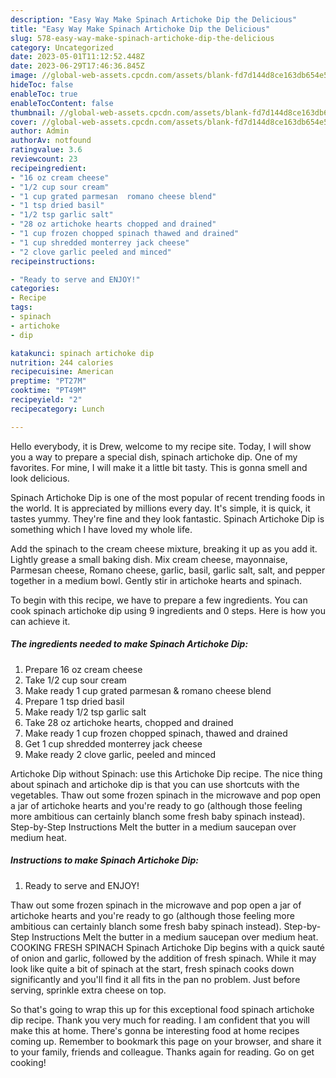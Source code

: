 ```yaml
---
description: "Easy Way Make Spinach Artichoke Dip the Delicious"
title: "Easy Way Make Spinach Artichoke Dip the Delicious"
slug: 578-easy-way-make-spinach-artichoke-dip-the-delicious
category: Uncategorized
date: 2023-05-01T11:12:52.448Z
date: 2023-06-29T17:46:36.845Z
image: //global-web-assets.cpcdn.com/assets/blank-fd7d144d8ce163db654e5a02c40b08a2775adb7897d16e4062681dc7e1b2800f.png
hideToc: false
enableToc: true
enableTocContent: false
thumbnail: //global-web-assets.cpcdn.com/assets/blank-fd7d144d8ce163db654e5a02c40b08a2775adb7897d16e4062681dc7e1b2800f.png
cover: //global-web-assets.cpcdn.com/assets/blank-fd7d144d8ce163db654e5a02c40b08a2775adb7897d16e4062681dc7e1b2800f.png
author: Admin
authorAv: notfound
ratingvalue: 3.6
reviewcount: 23
recipeingredient:
- "16 oz cream cheese"
- "1/2 cup sour cream"
- "1 cup grated parmesan  romano cheese blend"
- "1 tsp dried basil"
- "1/2 tsp garlic salt"
- "28 oz artichoke hearts chopped and drained"
- "1 cup frozen chopped spinach thawed and drained"
- "1 cup shredded monterrey jack cheese"
- "2 clove garlic peeled and minced"
recipeinstructions:

- "Ready to serve and ENJOY!"
categories:
- Recipe
tags:
- spinach
- artichoke
- dip

katakunci: spinach artichoke dip 
nutrition: 244 calories
recipecuisine: American
preptime: "PT27M"
cooktime: "PT49M"
recipeyield: "2"
recipecategory: Lunch

---
```



Hello everybody, it is Drew, welcome to my recipe site. Today, I will show you a way to prepare a special dish, spinach artichoke dip. One of my favorites. For mine, I will make it a little bit tasty. This is gonna smell and look delicious.

Spinach Artichoke Dip is one of the most popular of recent trending foods in the world. It is appreciated by millions every day. It's simple, it is quick, it tastes yummy. They're fine and they look fantastic. Spinach Artichoke Dip is something which I have loved my whole life.

Add the spinach to the cream cheese mixture, breaking it up as you add it. Lightly grease a small baking dish. Mix cream cheese, mayonnaise, Parmesan cheese, Romano cheese, garlic, basil, garlic salt, salt, and pepper together in a medium bowl. Gently stir in artichoke hearts and spinach.


To begin with this recipe, we have to prepare a few ingredients. You can cook spinach artichoke dip using 9 ingredients and 0 steps. Here is how you can achieve it.

<!--inarticleads1-->

##### The ingredients needed to make Spinach Artichoke Dip:

1. Prepare 16 oz cream cheese
1. Take 1/2 cup sour cream
1. Make ready 1 cup grated parmesan &amp; romano cheese blend
1. Prepare 1 tsp dried basil
1. Make ready 1/2 tsp garlic salt
1. Take 28 oz artichoke hearts, chopped and drained
1. Make ready 1 cup frozen chopped spinach, thawed and drained
1. Get 1 cup shredded monterrey jack cheese
1. Make ready 2 clove garlic, peeled and minced


Artichoke Dip without Spinach: use this Artichoke Dip recipe. The nice thing about spinach and artichoke dip is that you can use shortcuts with the vegetables. Thaw out some frozen spinach in the microwave and pop open a jar of artichoke hearts and you&#39;re ready to go (although those feeling more ambitious can certainly blanch some fresh baby spinach instead). Step-by-Step Instructions Melt the butter in a medium saucepan over medium heat. 

<!--inarticleads2-->

##### Instructions to make Spinach Artichoke Dip:


1. Ready to serve and ENJOY!

Thaw out some frozen spinach in the microwave and pop open a jar of artichoke hearts and you&#39;re ready to go (although those feeling more ambitious can certainly blanch some fresh baby spinach instead). Step-by-Step Instructions Melt the butter in a medium saucepan over medium heat. COOKING FRESH SPINACH Spinach Artichoke Dip begins with a quick sauté of onion and garlic, followed by the addition of fresh spinach. While it may look like quite a bit of spinach at the start, fresh spinach cooks down significantly and you&#39;ll find it all fits in the pan no problem. Just before serving, sprinkle extra cheese on top. 

So that's going to wrap this up for this exceptional food spinach artichoke dip recipe. Thank you very much for reading. I am confident that you will make this at home. There's gonna be interesting food at home recipes coming up. Remember to bookmark this page on your browser, and share it to your family, friends and colleague. Thanks again for reading. Go on get cooking!
